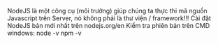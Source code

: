 NodeJS là một công cụ (môi trường) giúp chúng ta thực thi mã nguồn Javascript trên Server, nó không phải là thư viện / framework!!!
Cài đặt NodeJS bản mới nhất trên nodejs.org/en
Kiểm tra phiên bản trên CMD windows:
  node -v
  npm -v
